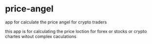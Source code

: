 # price-angel
app for calculate the price angel for crypto traders

this app is for calculating the price loction for forex or stocks or crypto chartes witout complex caculations
